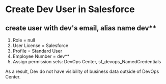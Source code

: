 # Create Dev User in Salesforce


## create user with dev's email, alias name dev**

1. Role = null
2. User License = Salesforce 
3. Profile = Standard User
4. Employee Number = dev**
5. Assign permission sets: 	DevOps Center, sf_devops_NamedCredentials


As a result, Dev do not have visibility of business data outside of DevOps Center.

